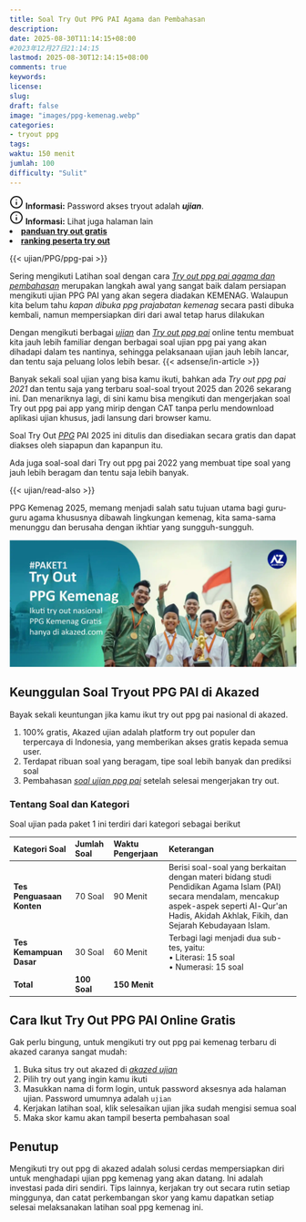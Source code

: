 ```yaml
---
title: Soal Try Out PPG PAI Agama dan Pembahasan
description: 
date: 2025-08-30T11:14:15+08:00 
#2023年12月27日21:14:15
lastmod: 2025-08-30T12:14:15+08:00 
comments: true
keywords: 
license: 
slug: 
draft: false
image: "images/ppg-kemenag.webp"
categories:
- tryout ppg
tags:
waktu: 150 menit
jumlah: 100
difficulty: "Sulit"
---
```



<div class="alert alert-info">
  <svg xmlns="http://www.w3.org/2000/svg" width="24" height="24" viewBox="0 0 24 24" fill="none" stroke="currentColor" stroke-width="2" stroke-linecap="round" stroke-linejoin="round" class="feather feather-info"><circle cx="12" cy="12" r="10"></circle><line x1="12" y1="16" x2="12" y2="12"></line>    <line x1="12" y1="8" x2="12.01" y2="8"></line>  </svg>
  <span><strong>Informasi:</strong> Password akses tryout adalah <b><i>ujian</b></i>.</span>
</div>
<div class="alert alert-info">
  <svg xmlns="http://www.w3.org/2000/svg" width="24" height="24" viewBox="0 0 24 24" fill="none" stroke="currentColor" stroke-width="2" stroke-linecap="round" stroke-linejoin="round" class="feather feather-info"><circle cx="12" cy="12" r="10"></circle><line x1="12" y1="16" x2="12" y2="12"></line>    <line x1="12" y1="8" x2="12.01" y2="8"></line>  </svg>
  <span><strong>Informasi:</strong> Lihat juga halaman lain<b> <li><a href="/ujian/cara-ikut-tryout-online-gratis">panduan try out gratis</a></li></b> <b><li><a href="/ujian/ranking-peserta-tryout">ranking peserta try out</a></li></b></span>
</div>



{{< ujian/PPG/ppg-pai >}}

Sering mengikuti Latihan soal dengan cara *[Try out ppg pai agama dan pembahasan](/ujian/ppg/try-out-ppg-pai/)* merupakan langkah awal yang sangat baik dalam persiapan mengikuti ujian PPG PAI yang akan segera diadakan KEMENAG. Walaupun kita belum tahu *kapan dibuka ppg prajabatan kemenag* secara pasti dibuka kembali, namun mempersiapkan diri dari awal tetap harus dilakukan

Dengan mengikuti berbagai *[ujian](/ujian/)* dan *[Try out ppg pai](/categories/tryout-ppg/)* online tentu membuat kita jauh lebih familiar dengan berbagai soal ujian ppg pai yang akan dihadapi dalam tes nantinya, sehingga pelaksanaan ujian jauh lebih lancar, dan tentu saja peluang lolos lebih besar.
{{< adsense/in-article >}}

Banyak sekali soal ujian yang bisa kamu ikuti, bahkan ada *Try out ppg pai 2021* dan tentu saja yang terbaru soal-soal tryout 2025 dan 2026 sekarang ini. Dan menariknya lagi, di sini kamu bisa mengikuti dan mengerjakan soal Try out ppg pai app yang mirip dengan CAT tanpa perlu mendownload aplikasi ujian khusus, jadi lansung dari browser kamu.

Soal Try Out *[PPG](/mengenal-apa-itu-ppg-guru/)* PAI 2025 ini ditulis dan disediakan secara gratis dan dapat diakses oleh siapapun dan kapanpun itu.

Ada juga soal-soal dari Try out ppg pai 2022 yang membuat tipe soal yang jauh lebih beragam dan tentu saja lebih banyak.

{{< ujian/read-also >}}


PPG Kemenag 2025, memang menjadi salah satu tujuan utama bagi guru-guru agama khususnya dibawah lingkungan kemenag, kita sama-sama menunggu dan berusaha dengan ikhtiar yang sungguh-sungguh.

![kapan jadwal ppg prajab daljab kemenag](images/ppg-kemenag.webp)

## Keunggulan Soal Tryout PPG PAI di Akazed
Bayak sekali keuntungan jika kamu ikut try out ppg pai nasional di akazed.
1. 100% gratis, Akazed ujian adalah platform try out populer dan terpercaya di Indonesia, yang memberikan akses gratis kepada semua user.
2. Terdapat ribuan soal yang beragam, tipe soal lebih banyak dan prediksi soal
3. Pembahasan *[soal ujian ppg pai](/ujian/ppg/soal-try-out-up-ppg-pai-kemenag/)* setelah selesai mengerjakan try out.

### Tentang Soal dan Kategori 
Soal ujian pada paket 1 ini terdiri dari kategori sebagai berikut

| Kategori Soal | Jumlah Soal | Waktu Pengerjaan | Keterangan |
| :--- | :--- | :--- | :--- |
| **Tes Penguasaan Konten** | 70 Soal | 90 Menit | Berisi soal-soal yang berkaitan dengan materi bidang studi Pendidikan Agama Islam (PAI) secara mendalam, mencakup aspek-aspek seperti Al-Qur'an Hadis, Akidah Akhlak, Fikih, dan Sejarah Kebudayaan Islam. |
| **Tes Kemampuan Dasar** | 30 Soal | 60 Menit | Terbagi lagi menjadi dua sub-tes, yaitu: <br> • Literasi: 15 soal <br> • Numerasi: 15 soal |
| **Total** | **100 Soal** | **150 Menit** | |

## Cara Ikut Try Out PPG PAI Online Gratis
Gak perlu bingung, untuk mengikuti try out ppg pai kemenag terbaru di akazed caranya sangat mudah:
1. Buka situs try out akazed di *[akazed ujian](/ujian/)*
2. Pilih try out yang ingin kamu ikuti
3. Masukkan nama di form login, untuk password aksesnya ada halaman ujian. Password umumnya adalah `ujian`
4. Kerjakan latihan soal, klik selesaikan ujian jika sudah mengisi semua soal
5. Maka skor kamu akan tampil beserta pembahasan soal

## Penutup
Mengikuti try out ppg di akazed adalah solusi cerdas mempersiapkan diri untuk menghadapi ujian ppg kemenag yang akan datang. Ini adalah investasi pada diri sendiri. Tips lainnya, kerjakan try out secara rutin setiap minggunya, dan catat perkembangan skor yang kamu dapatkan setiap selesai melaksanakan latihan soal ppg kemenag ini. 